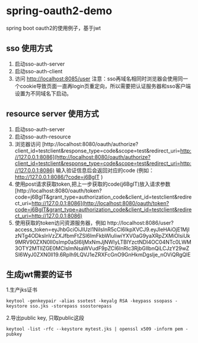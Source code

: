 # spring-oauth2-demo

spring boot oauth2的使用例子，基于jwt


## sso 使用方式
1. 启动sso-auth-server
2. 启动sso-auth-client
3. 访问 [http://localhost:8085/user](http://localhost:8085/user)  注意：sso再域名相同时浏览器会使用同一个cookie导致页面一直再login页重定向，所以需要把认证服务器和sso客户端设置为不同域名下启动。

## resource server 使用方式
1. 启动sso-auth-server
2. 启动sso-auth-resource
3. 浏览器访问 [http://localhost:8080/oauth/authorize?client_id=testclient&response_type=code&scope=test&redirect_uri=http://127.0.0.1:8086](http://localhost:8080/oauth/authorize?client_id=testclient&response_type=code&scope=test&redirect_uri=http://127.0.0.1:8086) 输入验证信息后会返回对应的code (例如：http://127.0.0.1:8086/?code=j6BgIT )
4. 使用post请求获取token,把上一步获取的code(j6BgIT)放入请求参数 [http://localhost:8080/oauth/token?code=j6BgIT&grant_type=authorization_code&client_id=testclient&redirect_uri=http://127.0.0.1:8086](http://localhost:8080/oauth/token?code=j6BgIT&grant_type=authorization_code&client_id=testclient&redirect_uri=http://127.0.0.1:8086)
5. 使用获取的token访问资源服务器，例如 http://localhost:8086/user?access_token=eyJhbGciOiJIUzI1NiIsInR5cCI6IkpXVCJ9.eyJleHAiOjE1MjIzNTg4ODksInVzZXJfbmFtZSI6ImFkbWluIiwiYXV0aG9yaXRpZXMiOlsiUk9MRV90ZXN0Il0sImp0aSI6IjMxNmJjNWIyLTBlYzctNDI4OC04NTc0LWM3OTY2MTllZGE0MCIsImNsaWVudF9pZCI6InRlc3RjbGllbnQiLCJzY29wZSI6WyJ0ZXN0Il19.6Rplh9LQVJ1eZRXFcGnO9GnHkmDgsIje_nOViQRgQlE

## 生成jwt需要的证书
1.生产jks证书
```commandline
keytool -genkeypair -alias ssotest -keyalg RSA -keypass ssopass -keystore sso.jks -storepass ssostorepass
``` 
2.导出public key, 只取public这段
```commandline
keytool -list -rfc --keystore mytest.jks | openssl x509 -inform pem -pubkey  
```
